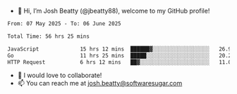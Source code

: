 - 👋 Hi, I’m Josh Beatty (@jbeatty88), welcome to my GitHub profile!

<!--START_SECTION:waka-->

```txt
From: 07 May 2025 - To: 06 June 2025

Total Time: 56 hrs 25 mins

JavaScript             15 hrs 12 mins  ██████▓░░░░░░░░░░░░░░░░░░   26.95 %
Go                     11 hrs 25 mins  █████░░░░░░░░░░░░░░░░░░░░   20.23 %
HTTP Request           6 hrs 12 mins   ██▓░░░░░░░░░░░░░░░░░░░░░░   11.01 %
```

<!--END_SECTION:waka-->

- 💞️ I would love to collaborate!
- 📫 You can reach me at josh.beatty@softwaresugar.com

<!---
jbeatty88/jbeatty88 is a ✨ special ✨ repository because its `README.md` (this file) appears on your GitHub profile.
You can click the Preview link to take a look at your changes.
--->
